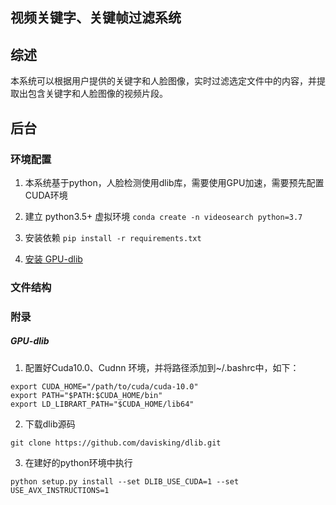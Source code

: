 ## 视频关键字、关键帧过滤系统

## 综述

本系统可以根据用户提供的关键字和人脸图像，实时过滤选定文件中的内容，并提取出包含关键字和人脸图像的视频片段。

## 后台

### 环境配置

1. 本系统基于python，人脸检测使用dlib库，需要使用GPU加速，需要预先配置CUDA环境

2. 建立 python3.5+ 虚拟环境 ```conda create -n videosearch python=3.7```

3. 安装依赖 ```pip install -r requirements.txt```

4. [安装 GPU-dlib](#GPU-dlib)

### 文件结构

### 附录

##### GPU-dlib

1. 配置好Cuda10.0、Cudnn 环境，并将路径添加到~/.bashrc中，如下：

```shell
export CUDA_HOME="/path/to/cuda/cuda-10.0"
export PATH="$PATH:$CUDA_HOME/bin"
export LD_LIBRART_PATH="$CUDA_HOME/lib64"
```

2. 下载dlib源码

```shell
git clone https://github.com/davisking/dlib.git
```

3. 在建好的python环境中执行


```shell
python setup.py install --set DLIB_USE_CUDA=1 --set USE_AVX_INSTRUCTIONS=1
```
